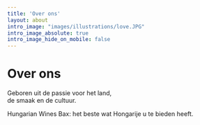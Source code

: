 ```yaml
---
title: 'Over ons'
layout: about
intro_image: "images/illustrations/love.JPG"
intro_image_absolute: true
intro_image_hide_on_mobile: false
---
```

# Over ons

Geboren uit de passie voor het land,   
de smaak en de cultuur.  

Hungarian Wines Bax: het beste wat Hongarije u te bieden heeft.

